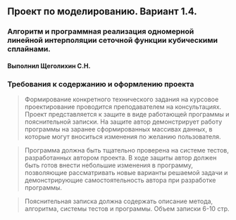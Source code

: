 ## Проект по моделированию. Вариант 1.4.
### Алгоритм и программная реализация одномерной линейной интерполяции сеточной функции кубическими сплайнами.
#### Выполнил Щеголихин С.Н.



### Требования к содержанию и оформлению проекта
 
> Формирование конкретного технического задания на курсовое проектирование проводится преподавателем на консультациях.
> Проект представляется к защите в виде работающей программы и пояснительной записки. На защите автор демонстрирует работу программы на заранее сформированных массивах данных,  в которые  могут вноситься  изменения по  желанию пользователя.

> Программа должна быть тщательно проверена на системе тестов, разработанных автором проекта.
В ходе защиты автор должен быть готов внести небольшие изменения в программу, позволяющие рассматривать новые варианты решаемой задачи и демонстрирующие самостоятельность автора при  разработке программы.

> Пояснительная записка должна содержать описание метода, алгоритма, системы тестов и программы. Объем записки 6-10 стр.


